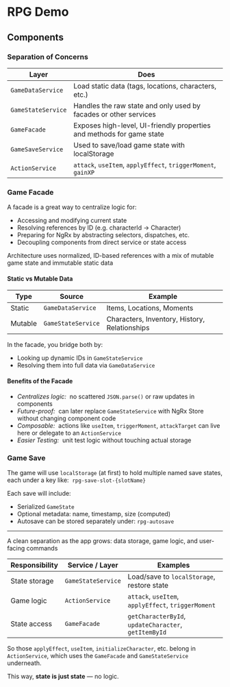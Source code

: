 # RPG Demo

## Components

### Separation of Concerns

| Layer              | Does                                                                  |
| ------------------ | --------------------------------------------------------------------- |
| `GameDataService`  | Load static data (tags, locations, characters, etc.)                  |
| `GameStateService` | Handles the raw state and only used by facades or other services      |
| `GameFacade`       | Exposes high-level, UI-friendly properties and methods for game state |
| `GameSaveService`  | Used to save/load game state with localStorage                        |
| `ActionService`    | `attack`, `useItem`, `applyEffect`, `triggerMoment`, `gainXP`         |

### Game Facade

A facade is a great way to centralize logic for:

- Accessing and modifying current state
- Resolving references by ID (e.g. characterId → Character)
- Preparing for NgRx by abstracting selectors, dispatches, etc.
- Decoupling components from direct service or state access

Architecture uses normalized, ID-based references with a mix of mutable game state and immutable static data

#### Static vs Mutable Data

| Type    | Source             | Example                                       |
| ------- | ------------------ | --------------------------------------------- |
| Static  | `GameDataService`  | Items, Locations, Moments                     |
| Mutable | `GameStateService` | Characters, Inventory, History, Relationships |

In the facade, you bridge both by:

- Looking up dynamic IDs in `GameStateService`
- Resolving them into full data via `GameDataService`

#### Benefits of the Facade

- _Centralizes logic:_&nbsp; no scattered `JSON.parse()` or raw updates in components
- _Future-proof:_&nbsp; can later replace `GameStateService` with NgRx Store without changing component code
- _Composable:_&nbsp; actions like `useItem`, `triggerMoment`, `attackTarget` can live here or delegate to an `ActionService`
- _Easier Testing:_&nbsp; unit test logic without touching actual storage

### Game Save

The game will use `localStorage` (at first) to hold multiple named save states, each under a key like:&nbsp; `rpg-save-slot-{slotName}`

Each save will include:

- Serialized `GameState`
- Optional metadata: name, timestamp, size (computed)
- Autosave can be stored separately under: `rpg-autosave`

---

A clean separation as the app grows: data storage, game logic, and user-facing commands

| Responsibility | Service / Layer    | Examples                                             |
| -------------- | ------------------ | ---------------------------------------------------- |
| State storage  | `GameStateService` | Load/save to `localStorage`, restore state           |
| Game logic     | `ActionService`    | `attack`, `useItem`, `applyEffect`, `triggerMoment`  |
| State access   | `GameFacade`       | `getCharacterById`, `updateCharacter`, `getItemById` |

So those `applyEffect`, `useItem`, `initializeCharacter`, etc. belong in `ActionService`, which uses the `GameFacade` and `GameStateService` underneath.

This way, **state is just state** — no logic.
